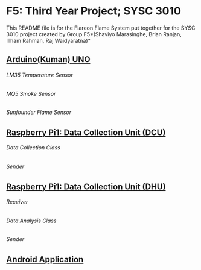 # F5: Third Year Project; SYSC 3010
This README file is for the Flareon Flame System put together for the SYSC 3010 project created by Group F5*(Shaviyo Marasinghe, Brian Ranjan, Illham Rahman, Raj Waidyaratna)*


## [Arduino(Kuman) UNO](https://github.com/ilhamrahman/F5/tree/master/Arduino)
###### LM35 Temperature Sensor
###### MQ5 Smoke Sensor
###### Sunfounder Flame Sensor

## [Raspberry Pi1: Data Collection Unit (DCU)](https://github.com/ilhamrahman/F5/tree/master/DCU)
###### Data Collection Class
###### Sender

## [Raspberry Pi1: Data Collection Unit (DHU)](https://github.com/ilhamrahman/F5/tree/master/DHU)
###### Receiver
###### Data Analysis Class
###### Sender

## [Android Application]()
